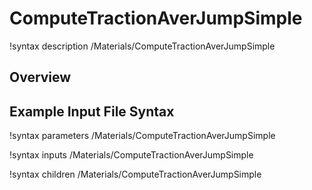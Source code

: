 # ComputeTractionAverJumpSimple

!syntax description /Materials/ComputeTractionAverJumpSimple

## Overview



## Example Input File Syntax

!syntax parameters /Materials/ComputeTractionAverJumpSimple

!syntax inputs /Materials/ComputeTractionAverJumpSimple

!syntax children /Materials/ComputeTractionAverJumpSimple
